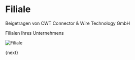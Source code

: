 # Filiale
<span class="text-muted contributed-by">Beigetragen von CWT Connector & Wire Technology GmbH</span>

Filialen Ihres Unternehmens

<img class="screenshot" alt="Filiale" src="/docs/assets/img/human-resources/branch.png">

{next}

